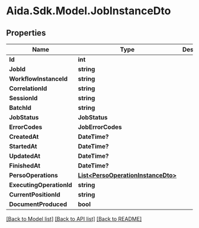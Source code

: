 # Aida.Sdk.Model.JobInstanceDto

## Properties

Name | Type | Description | Notes
------------ | ------------- | ------------- | -------------
**Id** | **int** |  | [optional] 
**JobId** | **string** |  | [optional] 
**WorkflowInstanceId** | **string** |  | [optional] 
**CorrelationId** | **string** |  | [optional] 
**SessionId** | **string** |  | [optional] 
**BatchId** | **string** |  | [optional] 
**JobStatus** | **JobStatus** |  | [optional] 
**ErrorCodes** | **JobErrorCodes** |  | [optional] 
**CreatedAt** | **DateTime?** |  | [optional] 
**StartedAt** | **DateTime?** |  | [optional] 
**UpdatedAt** | **DateTime?** |  | [optional] 
**FinishedAt** | **DateTime?** |  | [optional] 
**PersoOperations** | [**List&lt;PersoOperationInstanceDto&gt;**](PersoOperationInstanceDto.md) |  | [optional] 
**ExecutingOperationId** | **string** |  | [optional] 
**CurrentPositionId** | **string** |  | [optional] 
**DocumentProduced** | **bool** |  | [optional] 

[[Back to Model list]](../README.md#documentation-for-models) [[Back to API list]](../README.md#documentation-for-api-endpoints) [[Back to README]](../README.md)


